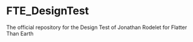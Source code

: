 # FTE_DesignTest
The official repository for the Design Test of Jonathan Rodelet for Flatter Than Earth
